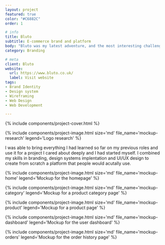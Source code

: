 ```yaml
---
layout: project
featured: true
color: "#C6882C"
order: 1

# info
title: Bluto
subtitle: E-commerce brand and platform
body: "Bluto was my latest adventure, and the most interesting challenge I came to face in my career, but one I had been dreaming ever since design school: creating my own brand from scratch. I started this company with two friends, and learned so much along the way."
category: Branding

# meta
client: Bluto
website:
  url: https://www.bluto.co.uk/
  label: Visit website
tags:
- Brand Identity
- Design system
- Wireframing
- Web Design
- Web Development

---
```


{% include components/project-cover.html %}

{% include components/project-image.html
  size='md'
  file_name='mockup-research'
  legend='Logo research'
%}

I was able to bring everything I had learned so far on my previous roles and use it for a project I cared about deeply and I had started myself. I combined my skills in branding, design systems implentation and UI/UX design to create from scratch a platform that people would acutally use.

{% include components/project-image.html
  size='md'
  file_name='mockup-home'
  legend='Mockup for the homepage'
%}

{% include components/project-image.html
  size='md'
  file_name='mockup-category'
  legend='Mockup for a product category page'
%}

{% include components/project-image.html
  size='md'
  file_name='mockup-product'
  legend='Mockup for a product page'
%}

{% include components/project-image.html
  size='md'
  file_name='mockup-dashboard'
  legend='Mockup for the user dashboard'
%}

{% include components/project-image.html
  size='md'
  file_name='mockup-orders'
  legend='Mockup for the order history page'
%}
